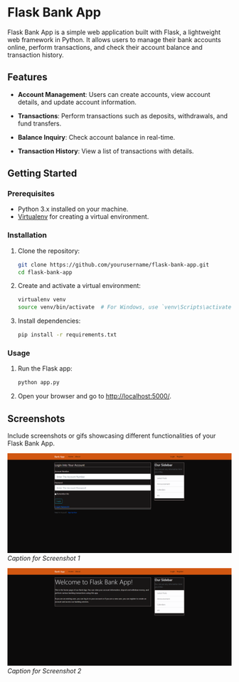 # Flask Bank App

Flask Bank App is a simple web application built with Flask, a lightweight web framework in Python. It allows users to manage their bank accounts online, perform transactions, and check their account balance and transaction history.

## Features

- **Account Management**: Users can create accounts, view account details, and update account information.

- **Transactions**: Perform transactions such as deposits, withdrawals, and fund transfers.

- **Balance Inquiry**: Check account balance in real-time.

- **Transaction History**: View a list of transactions with details.

## Getting Started

### Prerequisites

- Python 3.x installed on your machine.
- [Virtualenv](https://pypi.org/project/virtualenv/) for creating a virtual environment.

### Installation

1. Clone the repository:

    ```bash
    git clone https://github.com/yourusername/flask-bank-app.git
    cd flask-bank-app
    ```

2. Create and activate a virtual environment:

    ```bash
    virtualenv venv
    source venv/bin/activate  # For Windows, use `venv\Scripts\activate`
    ```

3. Install dependencies:

    ```bash
    pip install -r requirements.txt
    ```

### Usage

1. Run the Flask app:

    ```bash
    python app.py
    ```

2. Open your browser and go to [http://localhost:5000/](http://localhost:5000/).

## Screenshots

Include screenshots or gifs showcasing different functionalities of your Flask Bank App.

![Screenshot 1](screenshots/screenshot_1.png)
*Caption for Screenshot 1*

![Screenshot 2](screenshots/screenshot_2.png)
*Caption for Screenshot 2*





